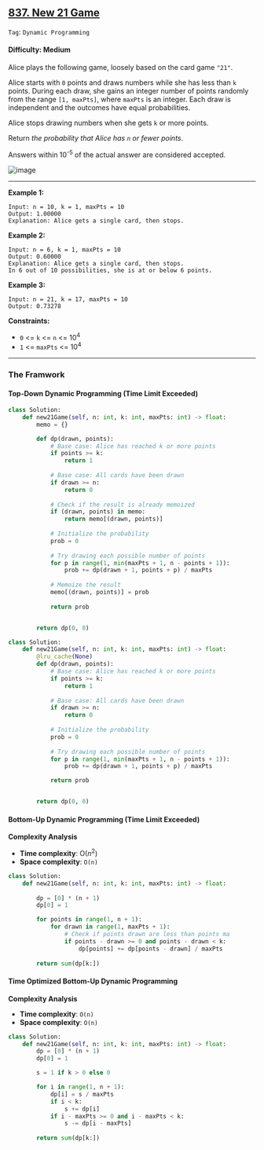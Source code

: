 ## [837. New 21 Game](https://leetcode.com/problems/new-21-game/)

```Tag```: ```Dynamic Programming```

#### Difficulty: Medium

Alice plays the following game, loosely based on the card game ```"21"```.

Alice starts with ```0``` points and draws numbers while she has less than ```k``` points. During each draw, she gains an integer number of points randomly from the range ```[1, maxPts]```, where ```maxPts``` is an integer. Each draw is independent and the outcomes have equal probabilities.

Alice stops drawing numbers when she gets ```k``` or more points.

Return _the probability that Alice has ```n``` or fewer points_.

Answers within 10<sup>-5</sup> of the actual answer are considered accepted.

![image](https://github.com/quananhle/Python/assets/35042430/924fb8a1-4d25-44b7-8a9f-43789b0da626)

---

__Example 1:__
```
Input: n = 10, k = 1, maxPts = 10
Output: 1.00000
Explanation: Alice gets a single card, then stops.
```

__Example 2:__
```
Input: n = 6, k = 1, maxPts = 10
Output: 0.60000
Explanation: Alice gets a single card, then stops.
In 6 out of 10 possibilities, she is at or below 6 points.
```

__Example 3:__
```
Input: n = 21, k = 17, maxPts = 10
Output: 0.73278
```

__Constraints:__

- ```0``` <= ```k``` <= ```n``` <= 10<sup>4</sup>
- ```1``` <= ```maxPts``` <= 10<sup>4</sup>

---

### The Framwork

#### Top-Down Dynamic Programming (Time Limit Exceeded)

```Python
class Solution:
    def new21Game(self, n: int, k: int, maxPts: int) -> float:
        memo = {}

        def dp(drawn, points):
            # Base case: Alice has reached k or more points
            if points >= k:
                return 1
            
            # Base case: All cards have been drawn
            if drawn >= n:
                return 0
            
            # Check if the result is already memoized
            if (drawn, points) in memo:
                return memo[(drawn, points)]
            
            # Initialize the probability
            prob = 0
            
            # Try drawing each possible number of points
            for p in range(1, min(maxPts + 1, n - points + 1)):
                prob += dp(drawn + 1, points + p) / maxPts
            
            # Memoize the result
            memo[(drawn, points)] = prob
            
            return prob


        return dp(0, 0)
```

```Python
class Solution:
    def new21Game(self, n: int, k: int, maxPts: int) -> float:
        @lru_cache(None)
        def dp(drawn, points):
            # Base case: Alice has reached k or more points
            if points >= k:
                return 1
            
            # Base case: All cards have been drawn
            if drawn >= n:
                return 0
            
            # Initialize the probability
            prob = 0
            
            # Try drawing each possible number of points
            for p in range(1, min(maxPts + 1, n - points + 1)):
                prob += dp(drawn + 1, points + p) / maxPts

            return prob


        return dp(0, 0)
```

#### Bottom-Up Dynamic Programming (Time Limit Exceeded)

__Complexity Analysis__

- __Time complexity__: O($n^2$)
- __Space complexity__: ```O(n)```

```Python
class Solution:
    def new21Game(self, n: int, k: int, maxPts: int) -> float:
        
        dp = [0] * (n + 1)
        dp[0] = 1

        for points in range(1, n + 1):
            for drawn in range(1, maxPts + 1):
                # Check if points drawn are less than points ma
                if points - drawn >= 0 and points - drawn < k:
                    dp[points] += dp[points - drawn] / maxPts
        
        return sum(dp[k:])
```
 
#### Time Optimized Bottom-Up Dynamic Programming

__Complexity Analysis__

- __Time complexity__: ```O(n)```
- __Space complexity__: ```O(n)```

```Python
class Solution:
    def new21Game(self, n: int, k: int, maxPts: int) -> float:
        dp = [0] * (n + 1)
        dp[0] = 1

        s = 1 if k > 0 else 0

        for i in range(1, n + 1):
            dp[i] = s / maxPts
            if i < k:
                s += dp[i]
            if i - maxPts >= 0 and i - maxPts < k:
                s -= dp[i - maxPts]
        
        return sum(dp[k:])
```

